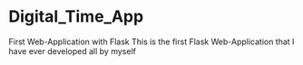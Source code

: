 # Digital_Time_App

First Web-Application with Flask
This is the first Flask Web-Application that I have ever developed all by myself
